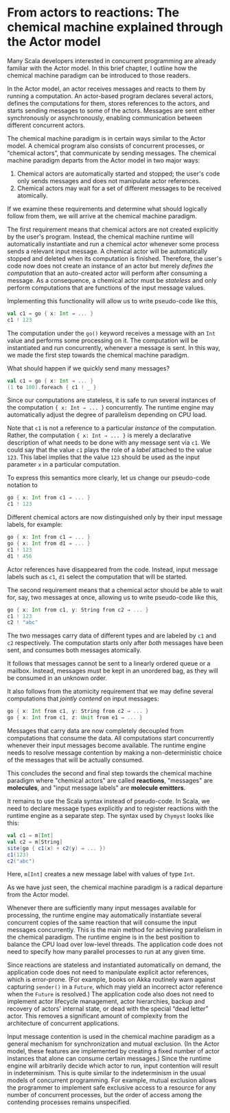<link href="{{ site.github.url }}/tables.css" rel="stylesheet" />

# From actors to reactions: The chemical machine explained through the Actor model

Many Scala developers interested in concurrent programming are already familiar with the Actor model. In this brief chapter, I outline how the chemical machine paradigm can be introduced to those readers.

In the Actor model, an actor receives messages and reacts to them by running a computation. An actor-based program declares several actors, defines the computations for them, stores references to the actors, and starts sending messages to some of the actors. Messages are sent either synchronously or asynchronously, enabling communication between different concurrent actors. 

The chemical machine paradigm is in certain ways similar to the Actor model. A chemical program also consists of concurrent processes, or “chemical actors”, that communicate by sending messages. The chemical machine paradigm departs from the Actor model in two major ways: 

1. Chemical actors are automatically started and stopped; the user's code only sends messages and does not manipulate actor references.
2. Chemical actors may wait for a set of different messages to be received atomically.

If we examine these requirements and determine what should logically follow from them, we will arrive at the chemical machine paradigm.

The first requirement means that chemical actors are not created explicitly by the user's program. Instead, the chemical machine runtime will automatically instantiate and run a chemical actor whenever some process sends a relevant input message. A chemical actor will be automatically stopped and deleted when its computation is finished. Therefore, the user's code now does not create an instance of an actor but merely _defines the computation_ that an auto-created actor will perform after consuming a message. As a consequence, a chemical actor must be _stateless_ and only perform computations that are functions of the input message values.

Implementing this functionality will allow us to write pseudo-code like this,

```scala
val c1 = go { x: Int ⇒ ... }
c1 ! 123

```

The computation under the `go()` keyword receives a message with an `Int` value and performs some processing on it. The computation will be instantiated and run concurrently, whenever a message is sent. In this way, we made the first step towards the chemical machine paradigm. 

What should happen if we quickly send many messages?

```scala
val c1 = go { x: Int ⇒ ... }
(1 to 100).foreach { c1 ! _ }

```

Since our computations are stateless, it is safe to run several instances of the computation `{ x: Int ⇒ ... }` concurrently. The runtime engine may automatically adjust the degree of parallelism depending on CPU load.

Note that `c1` is not a reference to a particular _instance_ of the computation. Rather, the computation `{ x: Int ⇒ ... }` is merely a declarative description of what needs to be done with any message sent via `c1`. We could say that the value `c1` plays the role of a _label_ attached to the value `123`. This label implies that the value `123` should be used as the input parameter `x` in a particular computation.

To express this semantics more clearly, let us change our pseudo-code notation to

```scala
go { x: Int from c1 ⇒ ... }
c1 ! 123

```

Different chemical actors are now distinguished only by their input message labels, for example:

```scala
go { x: Int from c1 ⇒ ... }
go { x: Int from d1 ⇒ ... }
c1 ! 123
d1 ! 456

```

Actor references have disappeared from the code. Instead, input message labels such as `c1`, `d1` select the computation that will be started.

The second requirement means that a chemical actor should be able to wait for, say, two messages at once, allowing us to write pseudo-code like this,

```scala
go { x: Int from c1, y: String from c2 ⇒ ... }
c1 ! 123
c2 ! "abc"

```

The two messages carry data of different types and are labeled by `c1` and `c2` respectively. The computation starts only after _both_ messages have been sent, and consumes both messages atomically.

It follows that messages cannot be sent to a linearly ordered queue or a mailbox. Instead, messages must be kept in an unordered bag, as they will be consumed in an unknown order.

It also follows from the atomicity requirement that we may define several computations that _jointly contend_ on input messages:

```scala
go { x: Int from c1, y: String from c2 ⇒ ... }
go { x: Int from c1, z: Unit from e1 ⇒ ... }

```

Messages that carry data are now completely decoupled from computations that consume the data. All computations start concurrently whenever their input messages become available. The runtime engine needs to resolve message contention by making a non-deterministic choice of the messages that will be actually consumed.

This concludes the second and final step towards the chemical machine paradigm where
"chemical actors" are called **reactions**, "messages" are **molecules**, and "input message labels" are **molecule emitters**.

It remains to use the Scala syntax instead of pseudo-code.
In Scala, we need to declare message types explicitly and to register reactions with the runtime engine as a separate step.
The syntax used by `Chymyst` looks like this:

```scala
val c1 = m[Int]
val c2 = m[String]
site(go { c1(x) + c2(y) ⇒ ... })
c1(123)
c2("abc")

```

Here, `m[Int]` creates a new message label with values of type `Int`.

As we have just seen, the chemical machine paradigm is a radical departure from the Actor model.

Whenever there are sufficiently many input messages available for processing, the runtime engine may automatically instantiate several concurrent copies of the same reaction that will consume the input messages concurrently. This is the main method for achieving parallelism in the chemical paradigm. The runtime engine is in the best position to balance the CPU load over low-level threads.
The application code does not need to specify how many parallel processes to run at any given time.

Since reactions are stateless and instantiated automatically on demand, the application code does not need to manipulate explicit actor references, which is error-prone.
(For example, books on Akka routinely warn against capturing `sender()` in a `Future`, which may yield an incorrect actor reference when the `Future` is resolved.)
The application code also does not need to implement actor lifecycle management, actor hierarchies, backup and recovery of actors' internal state, or dead with the special “dead letter” actor. This removes a significant amount of complexity from the architecture of concurrent applications.

Input message contention is used in the chemical machine paradigm as a general mechanism for synchronization and mutual exclusion. (In the Actor model, these features are implemented by creating a fixed number of actor instances that alone can consume certain messages.) Since the runtime engine will arbitrarily decide which actor to run, input contention will result in indeterminism. This is quite similar to the indeterminism in the usual models of concurrent programming. For example, mutual exclusion allows the programmer to implement safe exclusive access to a resource for any number of concurrent processes, but the order of access among the contending processes remains unspecified.
